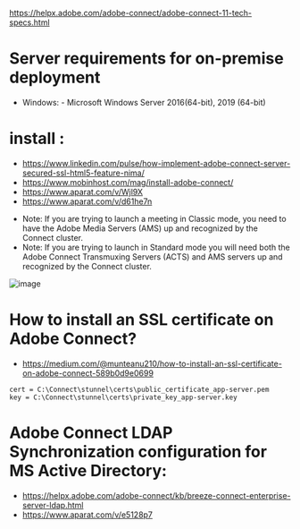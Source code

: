 
https://helpx.adobe.com/adobe-connect/adobe-connect-11-tech-specs.html
# Server requirements for on-premise deployment
   * Windows:
         - Microsoft Windows Server 2016(64-bit), 2019 (64-bit)

# install :
- https://www.linkedin.com/pulse/how-implement-adobe-connect-server-secured-ssl-html5-feature-nima/
- https://www.mobinhost.com/mag/install-adobe-connect/
- https://www.aparat.com/v/Wjl9X
- https://www.aparat.com/v/d61he7n

* Note: If you are trying to launch a meeting in Classic mode, you need to have the Adobe Media Servers (AMS) up and recognized by the Connect cluster.
* Note: If you are trying to launch in Standard mode you will need both the Adobe Connect Transmuxing Servers (ACTS) and AMS servers up and recognized by the Connect cluster. 

![image](https://github.com/user-attachments/assets/6447c653-b33f-4146-ad13-e5f0bd4ac524)

# How to install an SSL certificate on Adobe Connect?
- https://medium.com/@munteanu210/how-to-install-an-ssl-certificate-on-adobe-connect-589b0d9e0699
```
cert = C:\Connect\stunnel\certs\public_certificate_app-server.pem
key = C:\Connect\stunnel\certs\private_key_app-server.key
```

# Adobe Connect LDAP Synchronization configuration for MS Active Directory:
- https://helpx.adobe.com/adobe-connect/kb/breeze-connect-enterprise-server-ldap.html
- https://www.aparat.com/v/e5128p7
